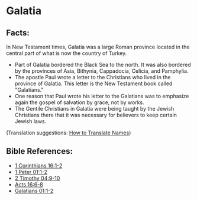 # Galatia #

## Facts: ##

In New Testament times, Galatia was a large Roman province located in the central part of what is now the country of Turkey.

* Part of Galatia bordered the Black Sea to the north. It was also bordered by the provinces of Asia, Bithynia, Cappadocia, Celicia, and Pamphylia.
* The apostle Paul wrote a letter to the Christians who lived in the province of Galatia. This letter is the New Testament book called "Galatians."
* One reason that Paul wrote his letter to the Galatians was to emphasize again the gospel of salvation by grace, not by works.
* The Gentile Christians in Galatia were being taught by the Jewish Christians there that it was necessary for believers to keep certain Jewish laws.

(Translation suggestions: [How to Translate Names](en/ta-vol1/translate/man/translate-names))



## Bible References: ##

* [1 Corinthians 16:1-2](en/tn/1co/help/16/01)
* [1 Peter 01:1-2](en/tn/1pe/help/01/01)
* [2 Timothy 04:9-10](en/tn/2ti/help/04/09)
* [Acts 16:6-8](en/tn/act/help/16/06)
* [Galatians 01:1-2](en/tn/gal/help/01/01)